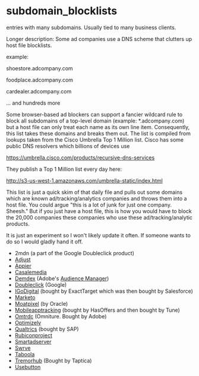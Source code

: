 # subdomain_blocklists
entries with many subdomains.  Usually tied to many business clients.

Longer description:
Some ad companies use a DNS scheme that clutters up host file blocklists.

example:

shoestore.adcompany.com

foodplace.adcompany.com

cardealer.adcompany.com

... and hundreds more

Some browser-based ad blockers can support a fancier wildcard rule to block all subdomains of a top-level domain (example: *.adcompany.com) but a host file can only treat each name as its own line item.  Consequently, this list takes these domains and breaks them out.  The list is compiled from lookups taken from the Cisco Umbrella Top 1 Million list.  Cisco has some public DNS resolvers which billions of devices use

https://umbrella.cisco.com/products/recursive-dns-services

They publish a Top 1 Million list every day here:

http://s3-us-west-1.amazonaws.com/umbrella-static/index.html

This list is just a quick skim of that daily file and pulls out some domains which are known ad/tracking/analytics companies and throws them into a host file.  You could argue "this is a lot of junk for just one company.  Sheesh."  But if you just have a host file, this is how you would have to block the 20,000 companies these companies who use these ad/tracking/analytic products.

It is just an experiment so I won't likely update it often.  If someone wants to do so I would gladly hand it off.


* 2mdn (a part of the Google Doubleclick product)
* [Adjust](https://www.adjust.com/)
* [Appier](https://www.appier.com/)
* [Casalemedia](http://www.casalemedia.com/)
* [Demdex](https://experienceleague.adobe.com/docs/audience-manager/user-guide/reference/demdex-calls.html?lang=en) (Adobe's [Audience Manager](https://developer.adobe.com/audience-manager/))
* [Doubleclick](https://marketingplatform.google.com/about/enterprise/) (Google)
* [IGoDigital](https://developer.salesforce.com/docs/marketing/marketing-cloud/guide/pb-collect-tracking.html) (bought by ExactTarget which was then bought by Salesforce)
* [Marketo](https://www.marketo.com/)
* [Moatpixel](https://www.moat.com/) (by Oracle)
* [Mobileapptracking](https://www.tune.com) (bought by HasOffers and then bought by Tune)
* [Omtrdc](http://www.omniture.com/) (Omniture.  Bought by Adobe)
* [Optimizely](https://www.optimizely.com/)
* [Qualtrics](https://www.qualtrics.com/) (bought by SAP)
* [Rubiconproject](https://rubiconproject.com/)
* [Smartadserver](https://smartadserver.com/)
* [Swrve](https://www.swrve.com/)
* [Taboola](https://www.taboola.com/)
* [Tremorhub](https://www.taptica.com/) (Bought by Taptica)
* [Usebutton](https://www.usebutton.com/)
